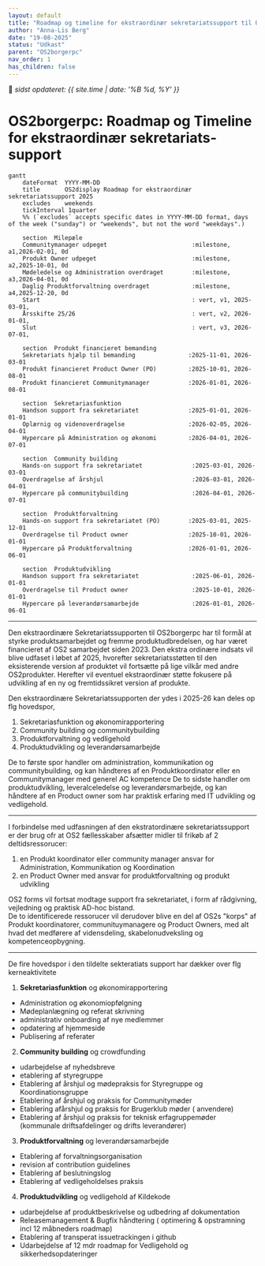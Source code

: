 ```yaml
---
layout: default
title: "Roadmap og timeline for ekstraordinær sekretariatssupport til OS2borgerpc"
author: "Anna-Lis Berg"
date: "19-08-2025"
status: "Udkast" 
parent: "OS2borgerpc"
nav_order: 1
has_children: false
---
```


📆 _sidst opdateret: {{ site.time | date: '%B %d, %Y' }}_

# OS2borgerpc: Roadmap og Timeline for ekstraordinær sekretariats-support
```mermaid
gantt
    dateFormat  YYYY-MM-DD
    title       OS2display Roadmap for ekstraordinær sekretariatssupport 2025
    excludes    weekends
    tickInterval 1quarter
    %% (`excludes` accepts specific dates in YYYY-MM-DD format, days of the week ("sunday") or "weekends", but not the word "weekdays".)

    section  Milepæle
    Communitymanager udpeget                        :milestone, a1,2026-02-01, 0d
    Produkt Owner udpeget                           :milestone, a2,2025-10-01, 0d
    Mødeledelse og Administration overdraget        :milestone, a3,2026-04-01, 0d
    Daglig Produktforvaltning overdraget            :milestone, a4,2025-12-20, 0d
    Start                                           : vert, v1, 2025-03-01,
    Årsskifte 25/26                                 : vert, v2, 2026-01-01,
    Slut                                            : vert, v3, 2026-07-01,
   
    section  Produkt financieret bemanding
    Sekretariats hjælp til bemanding               :2025-11-01, 2026-03-01
    Produkt financieret Product Owner (PO)         :2025-10-01, 2026-08-01
    Produkt financieret Communitymanager           :2026-01-01, 2026-08-01

    section  Sekretariasfunktion
    Handson support fra sekretariatet              :2025-01-01, 2026-01-01
    Oplærnig og videnoverdragelse                  :2026-02-05, 2026-04-01
    Hypercare på Administration og økonomi         :2026-04-01, 2026-07-01

    section  Community building
    Hands-on support fra sekretariatet              :2025-03-01, 2026-03-01
    Overdragelse af årshjul                         :2026-03-01, 2026-04-01
    Hypercare på communitybuilding                  :2026-04-01, 2026-07-01

    section  Produktforvaltning
    Hands-on support fra sekretariatet (PO)        :2025-03-01, 2025-12-01
    Overdragelse til Product owner                 :2025-10-01, 2026-01-01
    Hypercare på Produktforvaltning                :2026-01-01, 2026-06-01

    section  Produktudvikling
    Handson support fra sekretariatet               :2025-06-01, 2026-01-01
    Overdragelse til Product owner                  :2025-10-01, 2026-01-01
    Hypercare på leverandørsamarbejde               :2026-01-01, 2026-06-01

```
______________

Den ekstraordinære Sekretariatssupporten til OS2borgerpc har til formål at styrke produktsamarbejdet og fremme produktudbredelsen, og har været financieret af OS2 samarbejdet siden 2023.
Den ekstra ordinære indsats vil blive udfaset i løbet af 2025, hvorefter sekretariatsstøtten til den eksisterende version af produktet vil fortsætte på lige vilkår med andre OS2produkter.
Herefter vil eventuel ekstraordinær støtte fokusere på udvikling af en ny og fremtidssikret version af produkte.


Den ekstraordinære Sekretariatssupporten der ydes i 2025-26 kan deles op flg hovedspor, 

1. Sekretariasfunktion og økonomirapportering
2. Community building og communitybuilding
3. Produktforvaltning og vedligehold
4. Produktudvikling og leverandørsamarbejde

De to første spor handler om administration, kommunikation og communitybuilding, og kan håndteres af en Produktkoordinator eller en Communitymanager med generel AC kompetence
De to sidste handler om produktudvikling, leveralceledelse og leverandørsmarbejde, og kan håndtere af en Product owner som har praktisk erfaring med IT udvikling og vedligehold. 
______________

I forbindelse med udfasningen af den ekstratordinære sekretariatssupport er der brug ofr at OS2 fællesskaber afsætter midler til frikøb af 2 deltidsressorucer:
   1. en Produkt koordinator eller community manager ansvar for Administration, Kommunikation og Koordination 
   2. en Product Owner med ansvar for produktforvaltning og produkt udvikling

OS2 forms vil fortsat modtage support fra sekretariatet, i form af rådgivning, vejledning og praktisk AD-hoc bistand.  
De to identificerede ressorucer vil derudover blive en del af OS2s "korps" af Produkt koordinatorer, communituymanagere og Product Owners, med alt hvad det medførere af vidensdeling, skabelonudveksling og kompetenceopbygning. 
______________

De fire hovedspor i den tildelte sekteratiats support har dækker over flg kerneaktivitete
   
1. **Sekretariasfunktion** og økonomirapportering
- Administration og økonomiopfølgning
- Mødeplanlægning og referat skrivning
- administrativ onboarding af nye medlemmer
- opdatering af hjemmeside
- Publisering af referater

2. **Community building** og crowdfunding
- udarbejdelse af nyhedsbreve
- etablering af styregruppe
- Etablering af årshjul og mødepraksis for Styregruppe og Koordinationsgruppe
- Etablering af årshjul og praksis for Communitymøder
- Etablering afårshjul og praksis for Brugerklub møder ( anvendere)
- Etablering af årshjul og praksis for teknisk erfagruppemøder (kommunale driftsafdelinger og drifts leverandører)
        
3. **Produktforvaltning** og leverandørsamarbejde
- Etablering af forvaltningsorganisation 
- revision af contribution guidelines 
- Etablering af beslutningslog
- Etablering af vedligeholdelses praksis

4. **Produktudvikling** og vedligehold af Kildekode
- udarbejdelse af produktbeskrivelse og udbedring af dokumentation
- Releasemanagement & Bugfix håndtering ( optimering & opstramning incl 12 måbneders roadmap)
- Etablering af transperat issuetrackingen i github
- Udarbejdelse af 12 mdr roadmap for Vedligehold og sikkerhedsopdateringer
